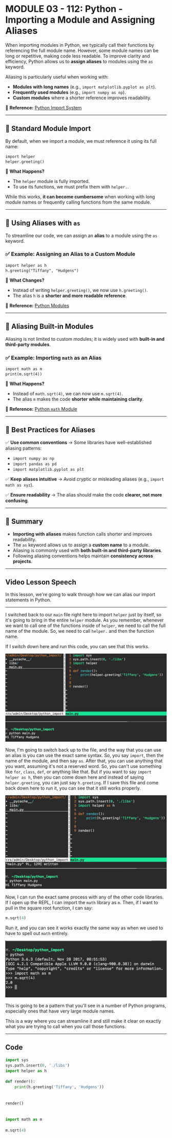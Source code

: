# MODULE 03 - 112: Python - Importing a Module and Assigning Aliases

When importing modules in Python, we typically call their functions by referencing the full module name. However, some module names can be long or repetitive, making code less readable. To improve clarity and efficiency, Python allows us to **assign aliases** to modules using the `as` keyword.

Aliasing is particularly useful when working with:

- **Modules with long names** (e.g., `import matplotlib.pyplot as plt`).
- **Frequently used modules** (e.g., `import numpy as np`).
- **Custom modules** where a shorter reference improves readability.

🔗 **Reference:** [Python Import System](https://docs.python.org/3/reference/import.html)

---

## 🔹 Standard Module Import

By default, when we import a module, we must reference it using its full name:

```
import helper
helper.greeting()
```

📌 **What Happens?**

- The `helper` module is fully imported.
- To use its functions, we must prefix them with `helper.`.

While this works, **it can become cumbersome** when working with long module names or frequently calling functions from the same module.

---

## 🔹 Using Aliases with `as`

To streamline our code, we can assign an **alias** to a module using the `as` keyword.

### ✅ Example: Assigning an Alias to a Custom Module

```
import helper as h
h.greeting("Tiffany", "Hudgens")
```

📌 **What Changes?**

- Instead of writing `helper.greeting()`, we now use `h.greeting()`.
- The alias `h` is a **shorter and more readable reference**.

🔗 **Reference:** [Python Modules](https://docs.python.org/3/tutorial/modules.html)

---

## 🔹 Aliasing Built-in Modules

Aliasing is not limited to custom modules; it is widely used with **built-in and third-party modules**.

### ✅ Example: Importing `math` as an Alias

```
import math as m
print(m.sqrt(4))
```

📌 **What Happens?**

- Instead of `math.sqrt(4)`, we can now use `m.sqrt(4)`.
- The alias `m` makes the code **shorter while maintaining clarity**.

🔗 **Reference:** [Python `math` Module](https://docs.python.org/3/library/math.html)

---

## 🔹 Best Practices for Aliases

✅ **Use common conventions** → Some libraries have well-established aliasing patterns:

- `import numpy as np`
- `import pandas as pd`
- `import matplotlib.pyplot as plt`

✅ **Keep aliases intuitive** → Avoid cryptic or misleading aliases (e.g., `import math as xyz`).

✅ **Ensure readability** → The alias should make the code **clearer, not more confusing**.

---

## 📌 Summary

- **Importing with aliases** makes function calls shorter and improves readability.
- The `as` keyword allows us to assign a **custom name** to a module.
- Aliasing is commonly used with **both built-in and third-party libraries**.
- Following aliasing conventions helps maintain **consistency across projects**.

****

## Video Lesson Speech

In this lesson, we're going to walk through how we can alias our import statements in Python. 

****

I switched back to our `main` file right here to import `helper` just by itself, so it's going to bring in the entire `helper` module. As you remember, whenever we want to call one of the functions inside of `helper`, we need to call the full name of the module. So, we need to call `helper.` and then the function name.

If I switch down here and run this code, you can see that this works.

![large](./03-112_IMG1.png)

Now, I'm going to switch back up to the file, and the way that you can use an alias is you can use the exact same syntax. So, you say `import`, then the name of the module, and then say `as`. After that, you can use anything that you want, assuming it's not a reserved word. So, you can't use something like `for`, `class`, `def`, or anything like that. But if you want to say `import helper as h`, then you can come down here and instead of saying `helper.greeting`, you can just say `h.greeting`. If I save this file and come back down here to run it, you can see that it still works properly.

![large](./03-112_IMG2.png)

Now, I can run the exact same process with any of the other code libraries. If I open up the REPL, I can import the `math` library as `m`. Then, if I want to pull in the square root function, I can say:

```python
m.sqrt(4)
```

Run it, and you can see it works exactly the same way as when we used to have to spell out `math` entirely.

![large](./03-112_IMG3.png)

This is going to be a pattern that you'll see in a number of Python programs, especially ones that have very large module names.   

This is a way where you can streamline it and still make it clear on exactly what 
you are trying to call when you call those functions.

****

## Code

```python
import sys
sys.path.insert(0, './libs')
import helper as h

def render():
    print(h.greeting('Tiffany', 'Hudgens'))


render()


import math as m

m.sqrt(4)
```

